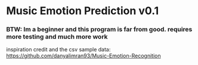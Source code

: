 # Music Emotion Prediction v0.1
### BTW: Im a beginner and this program is far from good. requires more testing and much more work

inspiration credit and the csv sample data: https://github.com/danyalimran93/Music-Emotion-Recognition

